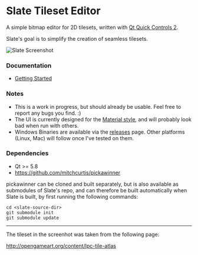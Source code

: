 # Slate Tileset Editor

A simple bitmap editor for 2D tilesets, written with [Qt Quick Controls 2](http://doc.qt.io/qt-5/qtquickcontrols2-index.html).

Slate's goal is to simplify the creation of seamless tilesets.

![Slate Screenshot](https://github.com/mitchcurtis/slate/blob/master/slate.png "Slate")

### Documentation ###
- [Getting Started](https://github.com/mitchcurtis/slate/blob/master/doc/getting-started.md)

### Notes ###
- This is a work in progress, but should already be usable. Feel free to report any bugs you find. :)
- The UI is currently designed for the [Material style](http://doc.qt.io/qt-5/qtquickcontrols2-material.html), and will probably look bad when run with others.
- Windows Binaries are available via the [releases](https://github.com/mitchcurtis/slate/releases) page. Other platforms (Linux, Mac) will follow once I've tested on them.

### Dependencies ###

* Qt >= 5.8
* https://github.com/mitchcurtis/pickawinner

pickawinner can be cloned and built separately, but is also available as submodules of Slate's repo, and can therefore be built automatically when
Slate is built, by first running the following commands:

    cd <slate-source-dir>
    git submodule init
    git submodule update

---

The tileset in the screenhot was taken from the following page:

http://opengameart.org/content/lpc-tile-atlas
